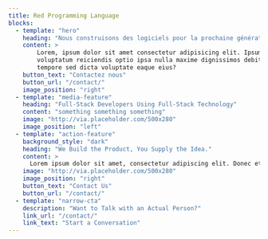 ```yaml
---
title: Red Programming Language
blocks:
  - template: "hero"
    heading: "Nous construisons des logiciels pour la prochaine génération d'innovateurs."
    content: >
        Lorem, ipsum dolor sit amet consectetur adipisicing elit. Ipsum temporibus eum quibusdam quas
        voluptatum reiciendis optio ipsa nulla maxime dignissimos debitis, laboriosam quisquam nobis
        tempore sed dicta voluptate eaque eius?
    button_text: "Contactez nous"
    button_url: "/contact/"
    image_position: "right"
  - template: "media-feature"
    heading: "Full-Stack Developers Using Full-Stack Technology"
    content: "something something something"
    image: "http://via.placeholder.com/500x280"
    image_position: "left"
  - template: "action-feature"
    background_style: "dark"
    heading: "We Build the Product, You Supply the Idea."
    content: >
      Lorem ipsum dolor sit amet, consectetur adipiscing elit. Donec et lorem sed quam porta rhoncus. Pellentesque porttitor nisi sit amet tortor tristique, nec euismod odio laoreet. Vivamus non elementum sem, non sodales dolor.
    image: "http://via.placeholder.com/500x280"
    image_position: "right"
    button_text: "Contact Us"
    button_url: "/contact/"
  - template: "narrow-cta"
    description: "Want to Talk with an Actual Person?"
    link_url: "/contact/"
    link_text: "Start a Conversation"
---
```

